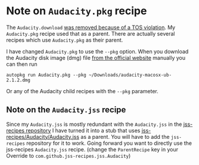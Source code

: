 # Note on `Audacity.pkg` recipe

The `Audacity.download` [was removed because of a TOS violation](https://github.com/autopkg/scriptingosx-recipes/issues/21). My `Audacity.pkg` recipe used that as a parent. There are actually several recipes which use `Audacity.pkg` as their parent.

I have changed `Audacity.pkg` to use the `--pkg` option. When you download the Audacity disk image (dmg) file [from the official website](http://www.audacityteam.org/download/mac/) manually you can then run

```
autopkg run Audacity.pkg --pkg ~/Downloads/audacity-macosx-ub-2.1.2.dmg
```

Or any of the Audacity child recipes with the `--pkg` parameter.

## Note on the `Audacity.jss` recipe

Since my `Audacity.jss` is mostly redundant with the `Audacity.jss` in the [jss-recipes repository](https://github.com/autopkg/jss-recipes/blob/master/Audacity/Audacity.jss.recipe) I have turned it into a stub that uses [jss-recipes/Audacity/Audacity.jss](https://github.com/autopkg/jss-recipes/blob/master/Audacity/Audacity.jss.recipe) as a parent. You will have to add the `jss-recipes` repository for it to work. Going forward you want to directly use the jss-recipes `Audacity.jss` recipe. (change the `ParentRecipe` key in your Override to `com.github.jss-recipes.jss.Audacity`)
